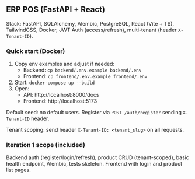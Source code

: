 ## ERP POS (FastAPI + React)

Stack: FastAPI, SQLAlchemy, Alembic, PostgreSQL, React (Vite + TS), TailwindCSS, Docker, JWT Auth (access/refresh), multi-tenant (header `X-Tenant-ID`).

### Quick start (Docker)

1. Copy env examples and adjust if needed:
   - Backend: `cp backend/.env.example backend/.env`
   - Frontend: `cp frontend/.env.example frontend/.env`
2. Start: `docker-compose up --build`
3. Open:
   - API: http://localhost:8000/docs
   - Frontend: http://localhost:5173

Default seed: no default users. Register via `POST /auth/register` sending `X-Tenant-ID` header.

Tenant scoping: send header `X-Tenant-ID: <tenant_slug>` on all requests.

### Iteration 1 scope (included)
Backend auth (register/login/refresh), product CRUD (tenant-scoped), basic health endpoint, Alembic, tests skeleton. Frontend with login and product list pages.



